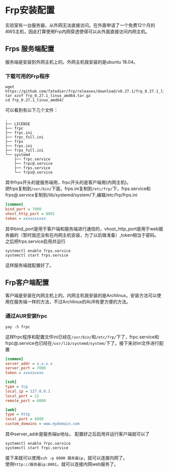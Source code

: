 # Frp安装配置
实验室有一台服务器，从外网无法直接访问。在外面申请了一个免费12个月的AWS主机，因此打算使用Frp内网穿透使得可以从外面直接访问内网主机。
## Frps 服务端配置
服务端是安装到外网主机上的。外网主机我安装的是ubuntu 18.04。
### 下载可用的Frp程序
```
wget https://github.com/fatedier/frp/releases/download/v0.27.1/frp_0.27.1_linux_amd64.tar.gz
tar xzvf frp_0.27.1_linux_amd64.tar.gz
cd frp_0.27.1_linux_amd64/
```
可以看到有以下几个文件：
```
.
├── LICENSE
├── frpc
├── frpc.ini
├── frpc_full.ini
├── frps
├── frps.ini
├── frps_full.ini
└── systemd
    ├── frpc.service
    ├── frpc@.service
    ├── frps.service
    └── frps@.service
```
其中frps开头的是服务端用，frpc开头的是客户端用(内网主机)。  
把frps复制到`/usr/bin/`下面，frps.ini复制到`/etc/frp/`下，frps.service和frps@.service复制到/lib/systemd/system/下,编辑/etc/frp/frps.ini
```ini
[common]
bind_port = 7000
vhost_http_port = 8001
token = xxxxxxxxxx
```
其中bind_port是用于客户端和服务端进行通信的，vhost_http_port是用于web服务器的（暂时我还没有在内网主机安装，为了以后做准备）,token相当于密码。  
之后把frps.service启用并运行
```
systemctl enable frps.service
systemctl start frps.service
```
这样服务端就配置好了。
## Frp客户端配置
客户端是安装在内网主机上的。内网主机我安装的是Archlinux。安装方法可以使用在服务端一样的方法，不过Archlinux的AUR有更方便的方法。
### 通过AUR安装frpc
```
yay -S frpc
```
这样frpc程序和配置文件ini已经在`/usr/bin/`和`/etc/frp/`下了，frpc.service和frpc@.service也已经在`/usr/lib/systemd/system/`下了。接下来对ini文件进行配置
```ini
[common]
server_addr = x.x.x.x
server_port = 7000
token = xxxxxxxxx

[ssh]
type = tcp
local_ip = 127.0.0.1
local_port = 22
remote_port = 6000

[web]
type = http
local_port = 8080
custom_domains = www.mydomain.com
```
其中server_addr是服务端ip地址。
配置好之后启用并运行客户端就可以了
```
systemctl enable frpc.service
systemctl start frpc.service
```
接下来就可以使用`ssh -p 6000 服务器ip`，就可以连接内网了。  
使用`http://服务器ip:8001`，就可以连接内网web服务了。

